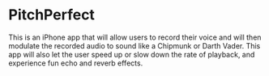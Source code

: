 # PitchPerfect
This is an iPhone app that will allow users to record their voice 
and will then modulate the recorded audio to sound like a Chipmunk or Darth Vader.
This app will also let the user speed up or slow down the rate of playback, and experience fun echo and reverb effects.
